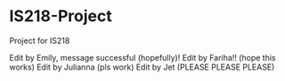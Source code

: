 # IS218-Project
Project for IS218

Edit by Emily, message successful (hopefully)!
Edit by Fariha!! (hope this works)
Edit by Julianna (pls work)
Edit by Jet (PLEASE PLEASE PLEASE)
